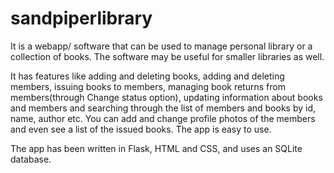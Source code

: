 # sandpiperlibrary
It is a webapp/ software that can be used to manage personal library or a collection of books. The software may be useful for smaller libraries as well.

It has features like adding and deleting books, adding and deleting members, issuing books to members, managing book returns from members(through Change status option), updating information about books and members and searching through the list of members and books by id, name, author etc.
You can add and change profile photos of the members and even see a list of the issued books. The app is easy to use.

The app has been written in Flask, HTML and CSS, and uses an SQLite database.
